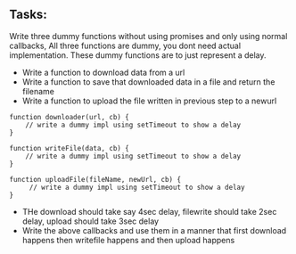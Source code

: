 ## Tasks:

Write three dummy functions without using promises and only using normal callbacks,
All three functions are dummy, you dont need actual implementation. 
These dummy functions are to just represent a delay. 
 -  Write a function to download data from a url
 -  Write a function to save that downloaded data in a file and return the filename
 -  Write a function to upload the file written in previous step to a newurl

```
function downloader(url, cb) {
    // write a dummy impl using setTimeout to show a delay 
}

function writeFile(data, cb) {
    // write a dummy impl using setTimeout to show a delay 
}

function uploadFile(fileName, newUrl, cb) {
     // write a dummy impl using setTimeout to show a delay 
}
```

- THe download should take say 4sec delay, filewrite should take 2sec delay, upload should take 3sec delay
- Write the above callbacks and use them in a manner that first download happens then writefile happens
and then upload happens